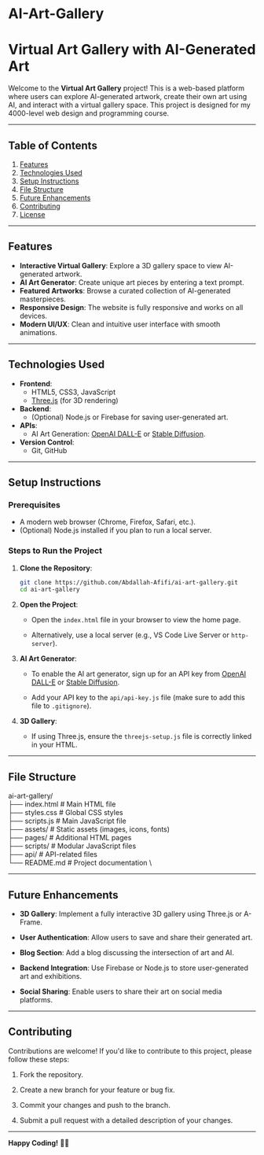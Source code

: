 # AI-Art-Gallery

# Virtual Art Gallery with AI-Generated Art

Welcome to the **Virtual Art Gallery** project! This is a web-based platform where users can explore AI-generated artwork, create their own art using AI, and interact with a virtual gallery space. This project is designed for my 4000-level web design and programming course.

---

## Table of Contents
1. [Features](#features)
2. [Technologies Used](#technologies-used)
3. [Setup Instructions](#setup-instructions)
4. [File Structure](#file-structure)
5. [Future Enhancements](#future-enhancements)
6. [Contributing](#contributing)
7. [License](#license)

---

## Features

- **Interactive Virtual Gallery**: Explore a 3D gallery space to view AI-generated artwork.
- **AI Art Generator**: Create unique art pieces by entering a text prompt.
- **Featured Artworks**: Browse a curated collection of AI-generated masterpieces.
- **Responsive Design**: The website is fully responsive and works on all devices.
- **Modern UI/UX**: Clean and intuitive user interface with smooth animations.

---

## Technologies Used

- **Frontend**:
  - HTML5, CSS3, JavaScript
  - [Three.js](https://threejs.org/) (for 3D rendering)
- **Backend**:
  - (Optional) Node.js or Firebase for saving user-generated art.
- **APIs**:
  - AI Art Generation: [OpenAI DALL-E](https://openai.com/dall-e) or [Stable Diffusion](https://stability.ai/).
- **Version Control**:
  - Git, GitHub

---

## Setup Instructions

### Prerequisites
- A modern web browser (Chrome, Firefox, Safari, etc.).
- (Optional) Node.js installed if you plan to run a local server.

### Steps to Run the Project
1. **Clone the Repository**:
   ```bash
   git clone https://github.com/Abdallah-Afifi/ai-art-gallery.git
   cd ai-art-gallery

1.  **Open the Project**:

    -   Open the `index.html` file in your browser to view the home page.

    -   Alternatively, use a local server (e.g., VS Code Live Server or `http-server`).

2.  **AI Art Generator**:

    -   To enable the AI art generator, sign up for an API key from [OpenAI DALL-E](https://openai.com/dall-e) or [Stable Diffusion](https://stability.ai/).

    -   Add your API key to the `api/api-key.js` file (make sure to add this file to `.gitignore`).

3.  **3D Gallery**:

    -   If using Three.js, ensure the `threejs-setup.js` file is correctly linked in your HTML.

* * * * *

File Structure
--------------


ai-art-gallery/    \
├── index.html                  # Main HTML file   \
├── styles.css                  # Global CSS styles  \
├── scripts.js                  # Main JavaScript file  \
├── assets/                     # Static assets (images, icons, fonts)  \
├── pages/                      # Additional HTML pages   \
├── scripts/                    # Modular JavaScript files   \
├── api/                        # API-related files   \
└── README.md                   # Project documentation   \



* * * * *

Future Enhancements
-------------------

-   **3D Gallery**: Implement a fully interactive 3D gallery using Three.js or A-Frame.

-   **User Authentication**: Allow users to save and share their generated art.

-   **Blog Section**: Add a blog discussing the intersection of art and AI.

-   **Backend Integration**: Use Firebase or Node.js to store user-generated art and exhibitions.

-   **Social Sharing**: Enable users to share their art on social media platforms.

* * * * *

Contributing
------------

Contributions are welcome! If you'd like to contribute to this project, please follow these steps:

1.  Fork the repository.

2.  Create a new branch for your feature or bug fix.

3.  Commit your changes and push to the branch.

4.  Submit a pull request with a detailed description of your changes.

* * * * *


**Happy Coding!** 🎨✨
